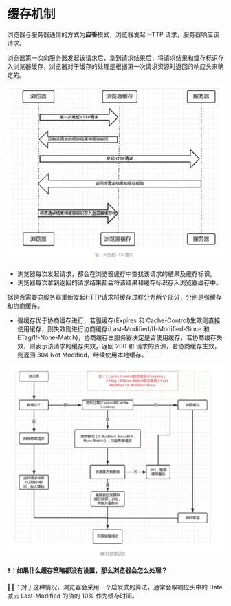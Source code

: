 # 缓存机制

浏览器与服务器通信的方式为**应答**模式，浏览器发起 HTTP 请求，服务器响应该请求。

浏览器第一次向服务器发起该请求后，拿到请求结果后，将请求结果和缓存标识存入浏览器缓存，浏览器对于缓存的处理是根据第一次请求资源时返回的响应头来确定的。

![](../../../img/第一次发起HTTP请求.jpg)

- 浏览器每次发起请求，都会在浏览器缓存中查找该请求的结果及缓存标识。
- 浏览器每次拿到返回的请求结果都会将该结果和缓存标识存入浏览器缓存中。

据是否需要向服务器重新发起HTTP请求将缓存过程分为两个部分，分别是强缓存和协商缓存。

- 强缓存优于协商缓存进行，若强缓存(Expires 和 Cache-Control)生效则直接使用缓存，则失效则进行协商缓存(Last-Modified/If-Modified-Since 和 ETag/If-None-Match)，协商缓存由服务器决定是否使用缓存，若协商缓存失效，则表示该请求的缓存失效，返回 200 和 请求的资源，若协商缓存生效，则返回 304 Not Modified，继续使用本地缓存。

![缓存的机制](../../../img/缓存的机制.jpg)

❓：**如果什么缓存策略都没有设置，那么浏览器会怎么处理？**

✍🏻：对于这种情况，浏览器会采用一个启发式的算法，通常会取响应头中的 Date 减去 Last-Modified 的值的 10% 作为缓存时间。

